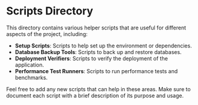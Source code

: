 <!-- Document this folder as a place for helper scripts: setup scripts, database backup tools, deployment verifiers, and performance test runners. -->
# Scripts Directory

This directory contains various helper scripts that are useful for different aspects of the project, including:

- **Setup Scripts**: Scripts to help set up the environment or dependencies.
- **Database Backup Tools**: Scripts to back up and restore databases.
- **Deployment Verifiers**: Scripts to verify the deployment of the application.
- **Performance Test Runners**: Scripts to run performance tests and benchmarks.

Feel free to add any new scripts that can help in these areas. Make sure to document each script with a brief description of its purpose and usage.